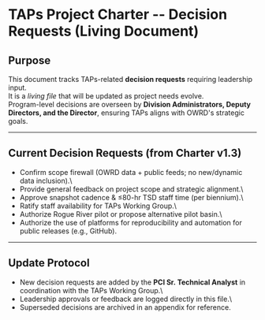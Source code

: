 # TAPs Project Charter -- Decision Requests (Living Document)

## Purpose

This document tracks TAPs-related **decision requests** requiring
leadership input.\
It is a *living file* that will be updated as project needs evolve.\
Program-level decisions are overseen by **Division Administrators,
Deputy Directors, and the Director**, ensuring TAPs aligns with OWRD's
strategic goals.

------------------------------------------------------------------------

## Current Decision Requests (from Charter v1.3)

-   Confirm scope firewall (OWRD data + public feeds; no new/dynamic
    data inclusion).\
-   Provide general feedback on project scope and strategic alignment.\
-   Approve snapshot cadence & ≤80-hr TSD staff time (per biennium).\
-   Ratify staff availability for TAPs Working Group.\
-   Authorize Rogue River pilot or propose alternative pilot basin.\
-   Authorize the use of platforms for reproducibility and automation
    for public releases (e.g., GitHub).

------------------------------------------------------------------------

## Update Protocol

-   New decision requests are added by the **PCI Sr. Technical Analyst**
    in coordination with the TAPs Working Group.\
-   Leadership approvals or feedback are logged directly in this file.\
-   Superseded decisions are archived in an appendix for reference.
